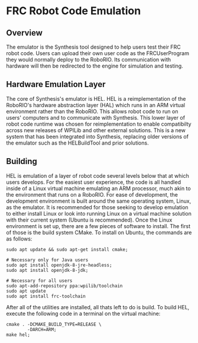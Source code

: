 # FRC Robot Code Emulation

## Overview
The emulator is the Synthesis tool designed to help users test their FRC robot code. Users can upload their own user code as the FRCUserProgram they would normally deploy to the RoboRIO. Its communication with hardware will then be redirected to the engine for simulation and testing.

## Hardware Emulation Layer
The core of Synthesis's emulator is HEL. HEL is a reimplementation of the RoboRIO's hardware abstraction layer (HAL) which runs in an ARM virtual environment rather than the RoboRIO. This allows robot code to run on users' computers and to communicate with Synthesis. This lower layer of robot code runtime was chosen for reimplementation to enable compatibilty across new releases of WPILib and other external solutions. This is a new system that has been integrated into Synthesis, replacing older versions of the emulator such as the HELBuildTool and prior solutions.

## Building
HEL is emulation of a layer of robot code several levels below that at which users develops. For the easiest user experience, the code is all handled inside of a Linux virtual machine emulating an ARM processor, much akin to the environment that runs on a RoboRIO. For ease of development, the development environment is built around the same operating system, Linux, as the emulator. It is recommended for those seeking to develop emulation to either install Linux or look into running Linux on a virtual machine solution with their current system (Ubuntu is recommended). Once the Linux environment is set up, there are a few pieces of software to install. The first of those is the build system CMake. To install on Ubuntu, the commands are as follows:

```shell
sudo apt update && sudo apt-get install cmake;

# Necessary only for Java users
sudo apt install openjdk-8-jre-headless;
sudo apt install openjdk-8-jdk;

# Necessary for all users
sudo apt-add-repository ppa:wpilib/toolchain
sudo apt update 
sudo apt install frc-toolchain

```

After all of the utilities are installed, all thats left to do is build. To build HEL, execute the following code in a terminal on the virtual machine:

```shell
cmake . -DCMAKE_BUILD_TYPE=RELEASE \
        -DARCH=ARM;
make hel;

```

